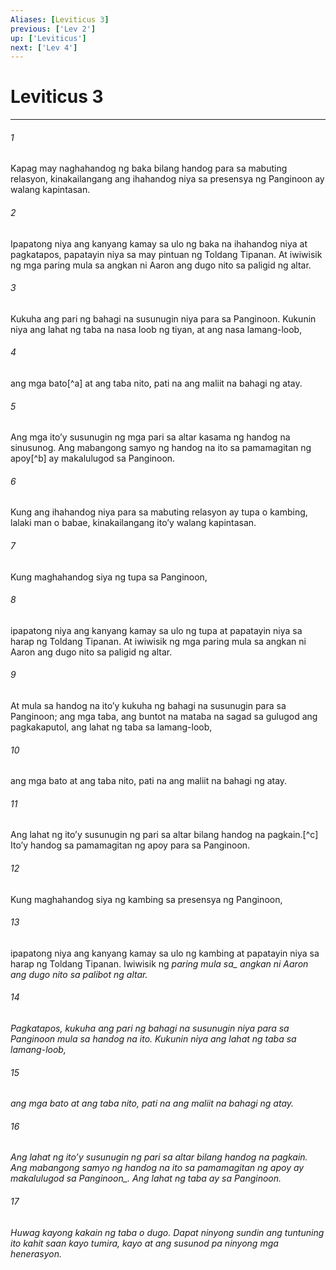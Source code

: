 ```yaml
---
Aliases: [Leviticus 3]
previous: ['Lev 2']
up: ['Leviticus']
next: ['Lev 4']
---
```

# Leviticus 3

***






















###### 1 










Kapag may naghahandog ng baka bilang handog para sa mabuting relasyon, kinakailangang ang ihahandog niya sa presensya ng Panginoon ay walang kapintasan. 





















###### 2 










Ipapatong niya ang kanyang kamay sa ulo ng baka na ihahandog niya at pagkatapos, papatayin niya sa may pintuan ng Toldang Tipanan. At iwiwisik ng mga paring mula sa angkan ni Aaron ang dugo nito sa paligid ng altar. 





















###### 3 










Kukuha ang pari ng bahagi na susunugin niya para sa Panginoon. Kukunin niya ang lahat ng taba na nasa loob ng tiyan, at ang nasa lamang-loob, 





















###### 4 










ang mga bato[^a] at ang taba nito, pati na ang maliit na bahagi ng atay. 





















###### 5 










Ang mga itoʼy susunugin ng mga pari sa altar kasama ng handog na sinusunog. Ang mabangong samyo ng handog na ito sa pamamagitan ng apoy[^b] ay makalulugod sa Panginoon. 





















###### 6 










Kung ang ihahandog niya para sa mabuting relasyon ay tupa o kambing, lalaki man o babae, kinakailangang itoʼy walang kapintasan. 





















###### 7 










Kung maghahandog siya ng tupa sa Panginoon, 





















###### 8 










ipapatong niya ang kanyang kamay sa ulo ng tupa at papatayin niya sa harap ng Toldang Tipanan. At iwiwisik ng mga paring mula sa angkan ni Aaron ang dugo nito sa paligid ng altar. 





















###### 9 










At mula sa handog na itoʼy kukuha ng bahagi na susunugin para sa Panginoon; ang mga taba, ang buntot na mataba na sagad sa gulugod ang pagkakaputol, ang lahat ng taba sa lamang-loob, 





















###### 10 










ang mga bato at ang taba nito, pati na ang maliit na bahagi ng atay. 





















###### 11 










Ang lahat ng itoʼy susunugin ng pari sa altar bilang handog na pagkain.[^c] Itoʼy handog sa pamamagitan ng apoy para sa Panginoon. 





















###### 12 










Kung maghahandog siya ng kambing sa presensya ng Panginoon, 





















###### 13 










ipapatong niya ang kanyang kamay sa ulo ng kambing at papatayin niya sa harap ng Toldang Tipanan. Iwiwisik ng <i class="trans-change">paring mula sa_ angkan ni Aaron ang dugo nito sa palibot ng altar. 





















###### 14 










Pagkatapos, kukuha ang pari ng bahagi na susunugin niya para sa Panginoon mula sa handog na ito. Kukunin niya ang lahat ng taba sa lamang-loob, 





















###### 15 










ang mga bato at ang taba nito, pati na ang maliit na bahagi ng atay. 





















###### 16 










Ang lahat ng itoʼy susunugin ng pari sa altar bilang handog na pagkain. Ang mabangong samyo ng handog na ito sa pamamagitan ng apoy ay makalulugod <i class="trans-change">sa Panginoon_. Ang lahat ng taba ay sa Panginoon. 





















###### 17 










Huwag kayong kakain ng taba o dugo. Dapat ninyong sundin ang tuntuning ito kahit saan kayo tumira, kayo at ang susunod pa ninyong mga henerasyon.
